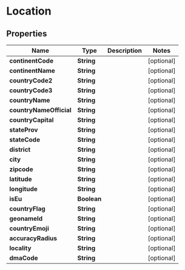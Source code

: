 # Location

## Properties

Name | Type | Description | Notes
------------ | ------------- | ------------- | -------------
**continentCode** | **String** |  | [optional] 
**continentName** | **String** |  | [optional] 
**countryCode2** | **String** |  | [optional] 
**countryCode3** | **String** |  | [optional] 
**countryName** | **String** |  | [optional] 
**countryNameOfficial** | **String** |  | [optional] 
**countryCapital** | **String** |  | [optional] 
**stateProv** | **String** |  | [optional] 
**stateCode** | **String** |  | [optional] 
**district** | **String** |  | [optional] 
**city** | **String** |  | [optional] 
**zipcode** | **String** |  | [optional] 
**latitude** | **String** |  | [optional] 
**longitude** | **String** |  | [optional] 
**isEu** | **Boolean** |  | [optional] 
**countryFlag** | **String** |  | [optional] 
**geonameId** | **String** |  | [optional] 
**countryEmoji** | **String** |  | [optional] 
**accuracyRadius** | **String** |  | [optional] 
**locality** | **String** |  | [optional] 
**dmaCode** | **String** |  | [optional] 


